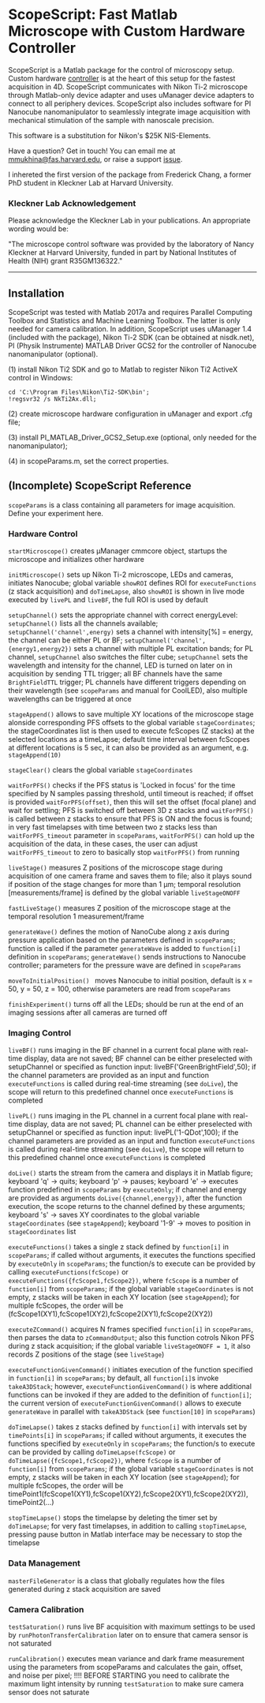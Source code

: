 # ScopeScript: Fast Matlab Microscope with Custom Hardware Controller

ScopeScript is a Matlab package for the control of microscopy setup. Custom hardware [controller](https://github.com/mariavmukhina/Custom_TTL_Controller_for_Microscope) is at the heart of this setup for the fastest acquisition in 4D. ScopeScript communicates with Nikon Ti-2 microscope through Matlab-only device adapter and uses uManager device adapters to connect to all periphery devices. ScopeScript also includes software for PI Nanocube nanomanipulator to seamlessly integrate image acquisition with mechanical stimulation of the sample with nanoscale precision. 

This software is a substitution for Nikon's $25K NIS-Elements.

Have a question? Get in touch!
You can email me at mmukhina@fas.harvard.edu, or raise a support [issue](https://github.com/mariavmukhina/ScopeScript/issues/new?assignees=mariavmukhina&labels=help+wanted&template=support-request.md&title=%5BSUPPORT%5D).

I inhereted the first version of the package from Frederick Chang, a former PhD student in Kleckner Lab at Harvard University.

### Kleckner Lab Acknowledgement

Please acknowledge the Kleckner Lab in your publications. An appropriate wording would be:

"The microscope control software was provided by the laboratory of Nancy Kleckner at Harvard University, funded in part by National Institutes of Health (NIH) grant R35GM136322."

------------------

## Installation

ScopeScript was tested with Matlab 2017a and requires Parallel Computing Toolbox and Statistics and Machine Learning Toolbox. The latter is only needed for camera calibration. In addition, ScopeScript uses uManager 1.4 (included with the package), Nikon Ti-2 SDK (can be obtained at nisdk.net), PI (Physik Instrumente) MATLAB Driver GCS2 for the controller of Nanocube nanomanipulator (optional).

(1) install Nikon Ti2 SDK and go to Matlab to register Nikon Ti2 ActiveX control in Windows:
```
cd 'C:\Program Files\Nikon\Ti2-SDK\bin';           
!regsvr32 /s NkTi2Ax.dll;
```
(2) create microscope hardware configuration in uManager and export .cfg file;

(3) install PI_MATLAB_Driver_GCS2_Setup.exe (optional, only needed for the nanomanipulator);

(4) in scopeParams.m, set the correct properties.

## (Incomplete) ScopeScript Reference

`` scopeParams `` is a class containing all parameters for image acquisition. Define your experiment here.

### Hardware Control

`` startMicroscope() `` creates µManager cmmcore object, startups the microscope and initializes other hardware

`` initMicroscope() `` sets up Nikon Ti-2 microscope, LEDs and cameras, initiates Nanocube; global variable `showROI` defines ROI for `executeFunctions` (z stack acquisition) and `doTimeLapse`, also `showROI` is shown in live mode executed by `livePL` and `liveBF`, the full ROI is used by default

`` setupChannel() `` sets the appropriate channel with correct energyLevel: `setupChannel()` lists all the channels available; `setupChannel('channel',energy)` sets a channel with intensity[%] = energy, the channel can be either PL or BF; `setupChannel('channel',{energy1,energy2})` sets a channel with multiple PL excitation bands; for PL channel, `setupChannel` also switches the filter cube; `setupChannel` sets the wavelength and intensity for the channel, LED is turned on later on in acquisition by sending TTL trigger; all BF channels have the same `BrightFieldTTL` trigger; PL channels have different triggers depending on their wavelength (see `scopeParams` and manual for CoolLED), also multiple wavelengths can be triggered at once

`` stageAppend() `` allows to save multiple XY locations of the microscope stage alonside corresponding PFS offsets to the global variable `stageCoordinates`; the stageCoordinates list is then used to execute fcScopes (Z stacks) at the selected locations as a timeLapse; default time interval between fcScopes at different locations is 5 sec, it can also be provided as an argument, e.g. `stageAppend(10)`

`` stageClear() `` clears the global variable `stageCoordinates`

`` waitForPFS() `` checks if the PFS status is 'Locked in focus' for the time specified by N samples passing threshold, until timeout is reached; if offset is provided `waitForPFS(offset)`, then this will set the offset (focal plane) and wait for settling; PFS is switched off between 3D z stacks and `waitForPFS()` is called between z stacks to ensure that PFS is ON and the focus is found; in very fast timelapses with time between two z stacks less than `waitForPFS_timeout` parameter in `scopeParams`, `waitForPFS()` can hold up the acquisition of the data, in these cases, the user can adjust `waitForPFS_timeout` to zero to basically stop `waitForPFS()` from running

`` liveStage() `` measures Z positions of the microscope stage during acquisition of one camera frame and saves them to file; also it plays sound if position of the stage changes for more than 1 µm; temporal resolution [measurements/frame] is defined by the global variable `liveStageONOFF`

`` fastLiveStage() `` measures Z position of the microscope stage at the temporal resolution 1 measurement/frame

`` generateWave() `` defines the motion of NanoCube along z axis during pressure application based on the parameters defined in `scopeParams`; function is called if the parameter `generateWave` is added to `function[i]` definition in `scopeParams`; `generateWave()` sends instructions to Nanocube controller; parameters for the pressure wave are defined in `scopeParams`

``moveToInitialPosition() `` moves Nanocube to initial position, default is x = 50, y = 50, z = 100, otherwise parameters are read from `scopeParams`

`` finishExperiment() `` turns off all the LEDs; should be run at the end of an imaging sessions after all cameras are turned off

### Imaging Control

`` liveBF() `` runs imaging in the BF channel in a current focal plane with real-time display, data are not saved; BF channel can be either preselected with setupChannel or specified as function input: liveBF('GreenBrightField',50); if the channel parameters are provided as an input and function `executeFunctions` is called during real-time streaming (see `doLive`), the scope will return to this predefined channel once `executeFunctions` is completed

`` livePL() `` runs imaging in the PL channel in a current focal plane with real-time display, data are not saved; PL channel can be either preselected with setupChannel or specified as function input: livePL('1-QDot',100); if the channel parameters are provided as an input and function `executeFunctions` is called during real-time streaming (see `doLive`), the scope will return to this predefined channel once `executeFunctions` is completed

`` doLive() `` starts the stream from the camera and displays it in Matlab figure; keyboard 'q' -> quits; keyboard 'p' -> pauses; keyboard 'e' -> executes function predefined in `scopeParams` by `executeOnly`; if channel and energy are provided as arguments `doLive({channel,energy})`, after the function execution, the scope returns to the channel defined by these arguments; keyboard 's' -> saves XY coordinates to the global variable `stageCoordinates` (see `stageAppend`); keyboard '1-9' -> moves to position in `stageCoordinates` list

`` executeFunctions() `` takes a single z stack defined by `function[i]` in `scopeParams`; if called without arguments, it executes the functions specified by `executeOnly` in `scopeParams`; the function/s to execute can be provided by calling `executeFunctions(fcScope)` or `executeFunctions({fcScope1,fcScope2})`, where `fcScope` is a number of `function[i]` from `scopeParams`; if the global variable `stageCoordinates` is not empty, z stacks will be taken in each XY location (see `stageAppend`); for multiple fcScopes, the order will be (fcScope1(XY1),fcScope1(XY2),fcScope2(XY1),fcScope2(XY2))

`` executeZCommand() `` acquires N frames specified `function[i]` in `scopeParams`, then parses the data to `zCommandOutput`; also this function cotrols Nikon PFS during z stack acquisition; if the global variable `liveStageONOFF = 1`, it also records Z positions of the stage (see `liveStage`)

`` executeFunctionGivenCommand() `` initiates execution of the function specified in `function[i]` in `scopeParams`; by default, all `function[i]`s invoke `takeA3DStack`; however, `executeFunctionGivenCommand()` is where additional functions can be invoked if they are added to the definition of `function[i]`; the current version of `executeFunctionGivenCommand()` allows to execute `generateWave` in parallel with `takeA3DStack` (see `function[10]` in `scopeParams`)

`` doTimeLapse() `` takes z stacks defined by `function[i]` with intervals set by `timePoints[i]` in `scopeParams`; if called without arguments, it executes the functions specified by `executeOnly` in `scopeParams`; the function/s to execute can be provided by calling `doTimeLapse(fcScope)` or `doTimeLapse({fcScope1,fcScope2})`, where `fcScope` is a number of `function[i]` from `scopeParams`; if the global variable `stageCoordinates` is not empty, z stacks will be taken in each XY location (see `stageAppend`); for multiple fcScopes, the order will be timePoint1(fcScope1(XY1),fcScope1(XY2),fcScope2(XY1),fcScope2(XY2)), timePoint2(...)

`` stopTimeLapse() `` stops the timelapse by deleting the timer set by `doTimeLapse`; for very fast timelapses, in addition to calling `stopTimeLapse`, pressing pause button in Matlab interface may be necessary to stop the timelapse

### Data Management

`` masterFileGenerator `` is a class that globally regulates how the files generated during z stack acquisition are saved 

### Camera Calibration

`` testSaturation() `` runs live BF acquisition with maximum settings to be used by `runPhotonTransferCalibration` later on to ensure that camera sensor is not saturated

`` runCalibration() `` executes mean variance and dark frame measurement using the parameters from scopeParams and calculates the gain, offset, and noise per pixel; !!!! BEFORE STARTING you  need to calibrate the maximum light intensity by running `testSaturation` to make sure camera sensor does not saturate
